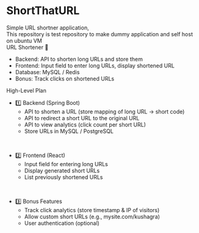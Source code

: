 # ShortThatURL
Simple URL shortner application, 
</n><br>
This repository is test repository to make dummy application and self host on ubuntu VM 
</n></br> 
URL Shortener 🔗
- Backend: API to shorten long URLs and store them
- Frontend: Input field to enter long URLs, display shortened URL
- Database: MySQL / Redis
- Bonus: Track clicks on shortened URLs

High-Level Plan
- 1️⃣ Backend (Spring Boot)
    - API to shorten a URL (store mapping of long URL → short code)
    - API to redirect a short URL to the original URL
    - API to view analytics (click count per short URL)
    - Store URLs in MySQL / PostgreSQL
</br>

- 2️⃣ Frontend (React)
    - Input field for entering long URLs
    - Display generated short URLs
    - List previously shortened URLs
</br>

- 3️⃣ Bonus Features
    - Track click analytics (store timestamp & IP of visitors)
    - Allow custom short URLs (e.g., mysite.com/kushagra)
    - User authentication (optional)
